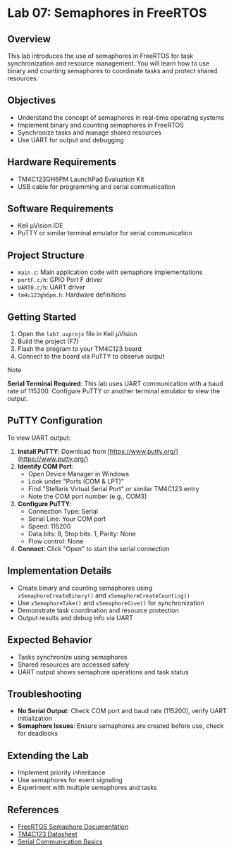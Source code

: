 # Lab 07: Semaphores in FreeRTOS

## Overview

This lab introduces the use of semaphores in FreeRTOS for task synchronization and resource management. You will learn how to use binary and counting semaphores to coordinate tasks and protect shared resources.

## Objectives

- Understand the concept of semaphores in real-time operating systems
- Implement binary and counting semaphores in FreeRTOS
- Synchronize tasks and manage shared resources
- Use UART for output and debugging

## Hardware Requirements

- TM4C123GH6PM LaunchPad Evaluation Kit
- USB cable for programming and serial communication

## Software Requirements

- Keil µVision IDE
- PuTTY or similar terminal emulator for serial communication

## Project Structure

- `main.c`: Main application code with semaphore implementations
- `portF.c/h`: GPIO Port F driver
- `UART0.c/h`: UART driver
- `tm4c123gh6pm.h`: Hardware definitions

## Getting Started

1. Open the `lab7.uvprojx` file in Keil µVision
2. Build the project (F7)
3. Flash the program to your TM4C123 board
4. Connect to the board via PuTTY to observe output

> [!NOTE]
> **Serial Terminal Required**: This lab uses UART communication with a baud rate of 115200. Configure PuTTY or another terminal emulator to view the output.

## PuTTY Configuration

To view UART output:

1. **Install PuTTY**: Download from [https://www.putty.org/](https://www.putty.org/)
2. **Identify COM Port**:
   - Open Device Manager in Windows
   - Look under "Ports (COM & LPT)"
   - Find "Stellaris Virtual Serial Port" or similar TM4C123 entry
   - Note the COM port number (e.g., COM3)
3. **Configure PuTTY**:
   - Connection Type: Serial
   - Serial Line: Your COM port
   - Speed: 115200
   - Data bits: 8, Stop bits: 1, Parity: None
   - Flow control: None
4. **Connect**: Click "Open" to start the serial connection

## Implementation Details

- Create binary and counting semaphores using `xSemaphoreCreateBinary()` and `xSemaphoreCreateCounting()`
- Use `xSemaphoreTake()` and `xSemaphoreGive()` for synchronization
- Demonstrate task coordination and resource protection
- Output results and debug info via UART

## Expected Behavior

- Tasks synchronize using semaphores
- Shared resources are accessed safely
- UART output shows semaphore operations and task status

## Troubleshooting

- **No Serial Output**: Check COM port and baud rate (115200), verify UART initialization
- **Semaphore Issues**: Ensure semaphores are created before use, check for deadlocks

## Extending the Lab

- Implement priority inheritance
- Use semaphores for event signaling
- Experiment with multiple semaphores and tasks

## References

- [FreeRTOS Semaphore Documentation](https://www.freertos.org/a00113.html)
- [TM4C123 Datasheet](https://www.ti.com/lit/ds/symlink/tm4c123gh6pm.pdf)
- [Serial Communication Basics](https://www.analog.com/en/analog-dialogue/articles/uart-a-hardware-communication-protocol.html)
